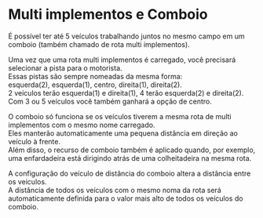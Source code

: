 # Multi implementos e Comboio

  
É possível ter até 5 veículos trabalhando juntos no mesmo campo em um comboio (também chamado de rota multi implementos).  


  
Uma vez que uma rota multi implementos é carregado, você precisará selecionar a pista para o motorista.  
Essas pistas são sempre nomeadas da mesma forma:  
esquerda(2), esquerda(1), centro, direita(1), direita(2).  
2 veículos terão esquerda(1) e direita(1), 4 terão esquerda(2) e direita(2).  
Com 3 ou 5 veículos você também ganhará a opção de centro.  


  
O comboio só funciona se os veículos tiverem a mesma rota de multi implementos com o mesmo nome carregado.  
Eles manterão automaticamente uma pequena distância em direção ao veículo à frente.  
Além disso, o recurso de comboio também é aplicado quando, por exemplo, uma enfardadeira está dirigindo atrás de uma colheitadeira na mesma rota.  


  
A configuração do veículo de distância do comboio altera a distância entre os veículos.  
A distância de todos os veículos com o mesmo noma da rota será automaticamente definida para o valor mais alto de todos os veículos do comboio.  


